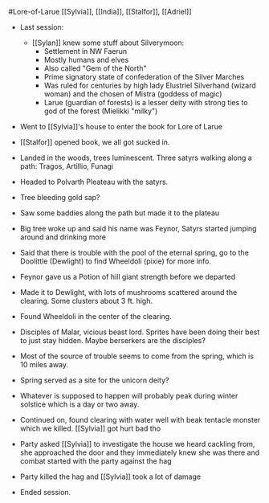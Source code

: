 #Lore-of-Larue
[[Sylvia]], [[India]], [[Stalfor]], [[Adriel]]

- Last session:
	- [[Sylan]] knew some stuff about Silverymoon:
		- Settlement in NW Faerun
		- Mostly humans and elves
		- Also called "Gem of the North"
		- Prime signatory state of confederation of the Silver Marches
		- Was ruled for centuries by high lady Elustriel Silverhand (wizard woman) and the chosen of Mistra (goddess of magic)
		- Larue (guardian of forests) is a lesser deity with strong ties to god of the forest (Mielikki "milky")
- Went to [[Sylvia]]'s house to enter the book for Lore of Larue
- [[Stalfor]] opened book, we all got sucked in.
- Landed in the woods, trees luminescent. Three satyrs walking along a path: Tragos, Artillio, Funagi
- Headed to Polvarth Pleateau with the satyrs.
- Tree bleeding gold sap?
- Saw some baddies along the path but made it to the plateau
- Big tree woke up and said his name was Feynor, Satyrs started jumping around and drinking more
- Said that there is trouble with the pool of the eternal spring, go to the Doolittle (Dewlight) to find Wheeldoli (pixie) for more info.
- Feynor gave us a Potion of hill giant strength before we departed

- Made it to Dewlight, with lots of mushrooms scattered around the clearing. Some clusters about 3 ft. high.
- Found Wheeldoli in the center of the clearing.
- Disciples of Malar, vicious beast lord. Sprites have been doing their best to just stay hidden. Maybe berserkers are the disciples?
- Most of the source of trouble seems to come from the spring, which is 10 miles away.
- Spring served as a site for the unicorn deity?
- Whatever is supposed to happen will probably peak during winter solstice which is a day or two away.

- Continued on, found clearing with water well with beak tentacle monster which we killed. [[Sylvia]] got hurt bad tho
- Party asked [[Sylvia]] to investigate the house we heard cackling from, she approached the door and they immediately knew she was there and combat started with the party against the hag
- Party killed the hag and [[Sylvia]] took a lot of damage
- Ended session.